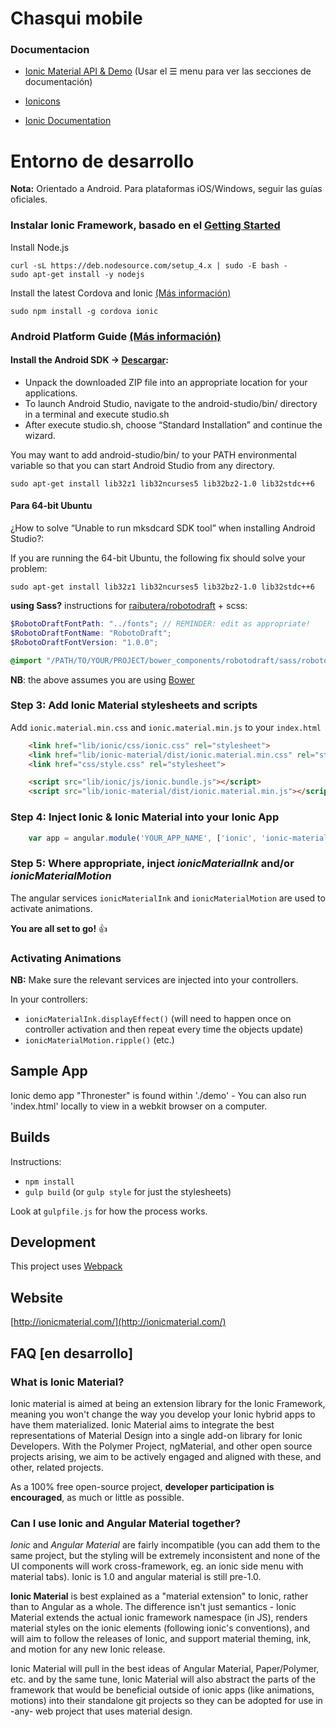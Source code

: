 # Chasqui mobile

### Documentacion
- [Ionic Material API & Demo](http://ionicmaterial.com/demo/) 
(Usar el ☰ menu para ver las secciones de documentación)

- [Ionicons](http://ionicons.com/)

- [Ionic Documentation](http://ionicframework.com/docs/) 


# Entorno de desarrollo
**Nota:** Orientado a Android. Para plataformas iOS/Windows, seguir las guías oficiales.
### Instalar Ionic Framework, basado en el [Getting Started](http://ionicframework.com/getting-started/) 

Install Node.js
```shell
curl -sL https://deb.nodesource.com/setup_4.x | sudo -E bash -
sudo apt-get install -y nodejs
```
Install the latest Cordova and Ionic [(Más información)](https://www.npmjs.com/package/ionic)
```shell
sudo npm install -g cordova ionic
```

### Android Platform Guide [(Más información)](http://cordova.apache.org/docs/en/latest/guide/platforms/android/index.html)
#### Install the Android SDK -> [Descargar](https://developer.android.com/studio/index.html):

* Unpack the downloaded ZIP file into an appropriate location for your applications.
* To launch Android Studio, navigate to the android-studio/bin/ directory in a terminal and execute studio.sh
* After execute studio.sh, choose “Standard Installation” and continue the wizard. 

You may want to add android-studio/bin/ to your PATH environmental variable so that you can start Android Studio from any directory.
```shell
sudo apt-get install lib32z1 lib32ncurses5 lib32bz2-1.0 lib32stdc++6
```

#### Para 64-bit Ubuntu
¿How to solve “Unable to run mksdcard SDK tool” when installing Android Studio?:

If you are running the 64-bit Ubuntu, the following fix should solve your problem:

```shell
sudo apt-get install lib32z1 lib32ncurses5 lib32bz2-1.0 lib32stdc++6
```

**using Sass?** instructions for [raibutera/robotodraft](https://github.com/raibutera/robotodraft) + scss:

```scss
$RobotoDraftFontPath: "../fonts"; // REMINDER: edit as appropriate!
$RobotoDraftFontName: "RobotoDraft";
$RobotoDraftFontVersion: "1.0.0";

@import "/PATH/TO/YOUR/PROJECT/bower_components/robotodraft/sass/robotodraft.scss";    // REMINDER: edit as appropriate!
```
**NB**: the above assumes you are using [Bower](http://bower.io)

### Step 3: Add Ionic Material stylesheets and scripts
Add `ionic.material.min.css` and `ionic.material.min.js` to your `index.html`

```html 
    <link href="lib/ionic/css/ionic.css" rel="stylesheet">
    <link href="lib/ionic-material/dist/ionic.material.min.css" rel="stylesheet">
    <link href="css/style.css" rel="stylesheet">

    <script src="lib/ionic/js/ionic.bundle.js"></script>
    <script src="lib/ionic-material/dist/ionic.material.min.js"></script>
```

### Step 4: Inject Ionic & Ionic Material into your Ionic App 

```javascript
    var app = angular.module('YOUR_APP_NAME', ['ionic', 'ionic-material']);
```

### Step 5: Where appropriate, inject *ionicMaterialInk* and/or *ionicMaterialMotion*

The angular services `ionicMaterialInk` and `ionicMaterialMotion` are used to activate animations.

**You are all set to go!** :thumbsup:

### Activating Animations

**NB:** Make sure the relevant services are injected into your controllers.

In your controllers: 
- `ionicMaterialInk.displayEffect()` (will need to happen once on controller activation and then repeat every time the objects update)
- `ionicMaterialMotion.ripple()` (etc.)

## Sample App
Ionic demo app "Thronester" is found within './demo' - You can also run 'index.html' locally to view in a webkit browser on a computer.

## Builds
Instructions:
- `npm install`
- `gulp build` (or `gulp style` for just the stylesheets)

Look at `gulpfile.js` for how the process works.

## Development 
This project uses [Webpack](http://webpack.github.io/)

## Website
[http://ionicmaterial.com/](http://ionicmaterial.com/)

## FAQ [en desarrollo]
### What is Ionic Material?
Ionic material is aimed at being an extension library for the Ionic Framework, meaning you won't change the way you develop your Ionic hybrid apps to have them materialized. Ionic Material aims to integrate the best representations of Material Design into a single add-on library for Ionic Developers. With the Polymer Project, ngMaterial, and other open source projects arising, we aim to be actively engaged and aligned with these, and other, related projects.

As a 100% free open-source project, **developer participation is encouraged**, as much or little as possible.

### Can I use Ionic and Angular Material together?
*Ionic* and *Angular Material* are fairly incompatible (you can add them to the same project, but the styling will be extremely inconsistent and none of the UI components will work cross-framework, eg. an ionic side menu with material tabs). Ionic is 1.0 and angular material is still pre-1.0. 

**Ionic Material** is best explained as a "material extension" to Ionic, rather than to Angular as a whole. The difference isn't just semantics - Ionic Material extends the actual ionic framework namespace (in JS), renders material styles on the ionic elements (following ionic's conventions), and will aim to follow the releases of Ionic, and support material theming, ink, and motion for any new Ionic release.

Ionic Material will pull in the best ideas of Angular Material, Paper/Polymer, etc. and by the same tune, Ionic Material will also abstract the parts of the framework that would be beneficial outside of ionic apps (like animations, motions) into their standalone git projects so they can be adopted for use in -any- web project that uses material design.